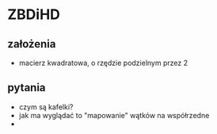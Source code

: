 # ZBDiHD

## założenia
- macierz kwadratowa, o rzędzie podzielnym przez 2

## pytania
- czym są kafelki?
- jak ma wyglądać to "mapowanie" wątków na współrzedne
- 